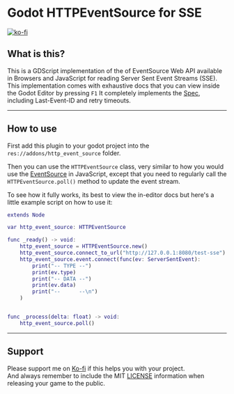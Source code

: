 # Godot HTTPEventSource for SSE
[![ko-fi](https://ko-fi.com/img/githubbutton_sm.svg)](https://ko-fi.com/Z8Z7AO1BI)
## What is this?

This is a GDScript implementation of the of EventSource Web API available in Browsers and JavaScript for reading Server Sent Event Streams (SSE).
This implementation comes with exhaustive docs that you can view inside the Godot Editor by pressing `F1`
It completely implements the [Spec](https://html.spec.whatwg.org/multipage/server-sent-events.html),  including Last-Event-ID and retry timeouts.

---
## How to use

First add this plugin to your godot project into the `res://addons/http_event_source` folder.

Then you can use the `HTTPEventSource` class, very similar to how you would use the [EventSource](https://developer.mozilla.org/en-US/docs/Web/API/EventSource) in JavaScript, except that you need to regularly call the `HTTPEventSource.poll()` method to update the event stream.

To see how it fully works, its best to view the in-editor docs but here's a little example script on how to use it:

```gd
extends Node

var http_event_source: HTTPEventSource

func _ready() -> void:
    http_event_source = HTTPEventSource.new()
	http_event_source.connect_to_url("http://127.0.0.1:8080/test-sse")
	http_event_source.event.connect(func(ev: ServerSentEvent):
		print("-- TYPE --")
		print(ev.type)
		print("-- DATA --")
		print(ev.data)
		print("--      --\n")
	)


func _process(delta: float) -> void:
	http_event_source.poll()

```

---

## Support

Please support me on [Ko-fi](https://ko-fi.com/Z8Z7AO1BI) if this helps you with your project.  
And always remember to include the MIT [LICENSE](LICENSE) information when releasing your game to the public.